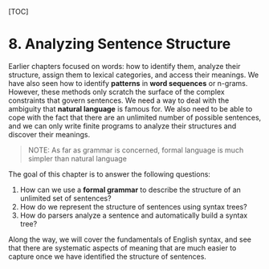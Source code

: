 [TOC]



# 8. Analyzing Sentence Structure

Earlier chapters focused on words: how to identify them, analyze their structure, assign them to lexical categories, and access their meanings. We have also seen how to identify **patterns** in **word sequences** or n-grams. However, these methods only scratch the surface of the complex constraints that govern sentences. We need a way to deal with the ambiguity that **natural language** is famous for. We also need to be able to cope with the fact that there are an unlimited number of possible sentences, and we can only write finite programs to analyze their structures and discover their meanings.

> NOTE: As far as grammar is concerned, formal language is much simpler than natural language

The goal of this chapter is to answer the following questions:

1. How can we use a **formal grammar** to describe the structure of an unlimited set of sentences?
2. How do we represent the structure of sentences using syntax trees?
3. How do parsers analyze a sentence and automatically build a syntax tree?

Along the way, we will cover the fundamentals of English syntax, and see that there are systematic aspects of meaning that are much easier to capture once we have identified the structure of sentences.


